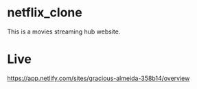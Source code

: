 # netflix_clone
This is a movies streaming hub website.

# Live
https://app.netlify.com/sites/gracious-almeida-358b14/overview
